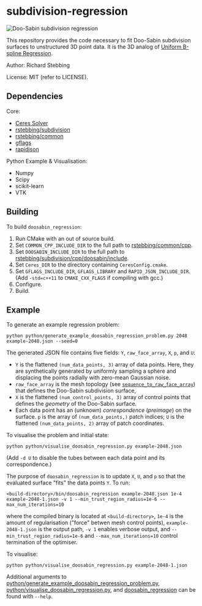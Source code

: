 subdivision-regression
======================

![Doo-Sabin subdivision regression](https://github.com/rstebbing/subdivision-regression/raw/master/README.png)

This repository provides the code necessary to fit Doo-Sabin subdivision surfaces to unstructured 3D point data. It is the 3D analog of [Uniform B-spline Regression][1].

Author: Richard Stebbing

License: MIT (refer to LICENSE).

Dependencies
------------
Core:
* [Ceres Solver][3]
* [rstebbing/subdivision][6]
* [rstebbing/common][5]
* [gflags][4]
* [rapidjson][2]

Python Example & Visualisation:
* Numpy
* Scipy
* scikit-learn
* VTK

Building
--------
To build `doosabin_regression`:

1. Run CMake with an out of source build.
2. Set `COMMON_CPP_INCLUDE_DIR` to the full path to [rstebbing/common/cpp](https://github.com/rstebbing/common/tree/master/cpp).
3. Set `DOOSABIN_INCLUDE_DIR` to the full path to [rstebbing/subdivision/cpp/doosabin/include](https://github.com/rstebbing/subdivision/tree/master/cpp/doosabin/include).
3. Set `Ceres_DIR` to the directory containing `CeresConfig.cmake`.
4. Set `GFLAGS_INCLUDE_DIR`, `GFLAGS_LIBRARY` and `RAPID_JSON_INCLUDE_DIR`.
(Add `-std=c++11` to `CMAKE_CXX_FLAGS` if compiling with gcc.)
5. Configure.
6. Build.

Example
-------
To generate an example regression problem:
```
python python/generate_example_doosabin_regression_problem.py 2048 example-2048.json --seed=0
```

The generated JSON file contains five fields: `Y`, `raw_face_array`, `X`, `p`, and `U`:
* `Y` is the flattened `(num_data_points, 3)` array of data points. Here, they are synthetically generated by uniformly sampling a sphere and displacing the points radially with zero-mean Gaussian noise.
* `raw_face_array` is the mesh topology (see [`sequence_to_raw_face_array`](https://github.com/rstebbing/common/blob/master/rscommon/face_array.py#L13)) that defines the Doo-Sabin subdivision surface,
* `X` is the flattened `(num_control_points, 3)` array of control points that defines the _geometry_ of the Doo-Sabin surface.
* Each data point has an (unknown) _correspondence_ (_preimage_) on the surface. `p` is the array of `(num_data_points,)` patch indices; `U` is the flattened `(num_data_points, 2)` array of patch coordinates.

To visualise the problem and initial state:
```
python python/visualise_doosabin_regression.py example-2048.json
```
(Add `-d U` to disable the tubes between each data point and its correspondence.)

The purpose of `doosabin_regression` is to update `X`, `U`, and `p` so that the evaluated surface "fits" the data points `Y`. To run:
```
<build-directory>/bin/doosabin_regression example-2048.json 1e-4 example-2048-1.json -v 1 --min_trust_region_radius=1e-6 --max_num_iterations=10
```
where the compiled binary is located at `<build-directory>`, `1e-4` is the amount of regularisation ("force" betwen mesh control points), `example-2048-1.json` is the output path, `-v 1` enables verbose output, and `--min_trust_region_radius=1e-6` and `--max_num_iterations=10` control termination of the optimiser.

To visualise:
```
python python/visualise_doosabin_regression.py example-2048-1.json
```

Additional arguments to [python/generate_example_doosabin_regression_problem.py](https://github.com/rstebbing/subdivision-regression/blob/master/python/generate_example_doosabin_regression_problem.py), [python/visualise_doosabin_regression.py](https://github.com/rstebbing/subdivision-regression/blob/master/python/visualise_doosabin_regression.py), and [doosabin_regression](https://github.com/rstebbing/subdivision-regression/blob/master/src/doosabin_regression.cpp) can be found with `--help`.

[1]: https://github.com/rstebbing/bspline-regression
[2]: https://github.com/miloyip/rapidjson
[3]: https://ceres-solver.org/building.html#building-installation
[4]: https://github.com/gflags/gflags
[5]: https://github.com/rstebbing/common
[6]: https://github.com/rstebbing/subdivision
